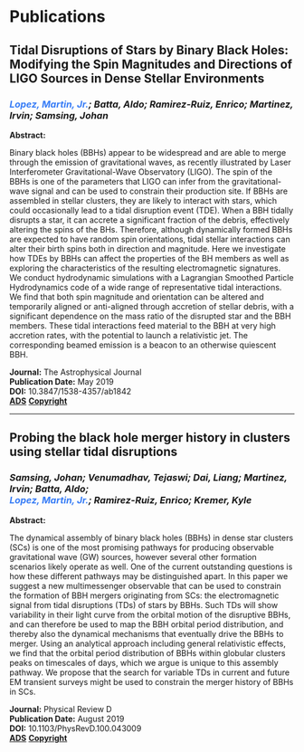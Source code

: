 # Publications

## Tidal Disruptions of Stars by Binary Black Holes: Modifying the Spin Magnitudes and Directions of LIGO Sources in Dense Stellar Environments
### _<span style="color:#387DF6">Lopez, Martin, Jr.</span>; Batta, Aldo; Ramirez-Ruiz, Enrico; Martinez, Irvin; Samsing, Johan_

**Abstract:**

Binary black holes (BBHs) appear to be widespread and are able to merge through the emission of gravitational waves, as recently illustrated by Laser Interferometer Gravitational-Wave Observatory (LIGO). The spin of the BBHs is one of the parameters that LIGO can infer from the gravitational-wave signal and can be used to constrain their production site. If BBHs are assembled in stellar clusters, they are likely to interact with stars, which could occasionally lead to a tidal disruption event (TDE). When a BBH tidally disrupts a star, it can accrete a significant fraction of the debris, effectively altering the spins of the BHs. Therefore, although dynamically formed BBHs are expected to have random spin orientations, tidal stellar interactions can alter their birth spins both in direction and magnitude. Here we investigate how TDEs by BBHs can affect the properties of the BH members as well as exploring the characteristics of the resulting electromagnetic signatures. We conduct hydrodynamic simulations with a Lagrangian Smoothed Particle Hydrodynamics code of a wide range of representative tidal interactions. We find that both spin magnitude and orientation can be altered and temporarily aligned or anti-aligned through accretion of stellar debris, with a significant dependence on the mass ratio of the disrupted star and the BBH members. These tidal interactions feed material to the BBH at very high accretion rates, with the potential to launch a relativistic jet. The corresponding beamed emission is a beacon to an otherwise quiescent BBH.

**Journal:** The Astrophysical Journal<br/>
**Publication Date:** May 2019<br/>
**DOI:** 10.3847/1538-4357/ab1842<br/>
[**ADS**](https://ui.adsabs.harvard.edu/abs/2019ApJ...877...56L/abstract)
[**Copyright**](https://journals.aas.org/article-charges-and-copyright/#AAS_material)

___

## Probing the black hole merger history in clusters using stellar tidal disruptions
### _Samsing, Johan; Venumadhav, Tejaswi; Dai, Liang; Martinez, Irvin; Batta, Aldo; <br/> <span style="color:#387DF6">Lopez, Martin, Jr.</span>; Ramirez-Ruiz, Enrico; Kremer, Kyle_

**Abstract:**

The dynamical assembly of binary black holes (BBHs) in dense star clusters (SCs) is one of the most promising pathways for producing observable gravitational wave (GW) sources, however several other formation scenarios likely operate as well. One of the current outstanding questions is how these different pathways may be distinguished apart. In this paper we suggest a new multimessenger observable that can be used to constrain the formation of BBH mergers originating from SCs: the electromagnetic signal from tidal disruptions (TDs) of stars by BBHs. Such TDs will show variability in their light curve from the orbital motion of the disruptive BBHs, and can therefore be used to map the BBH orbital period distribution, and thereby also the dynamical mechanisms that eventually drive the BBHs to merger. Using an analytical approach including general relativistic effects, we find that the orbital period distribution of BBHs within globular clusters peaks on timescales of days, which we argue is unique to this assembly pathway. We propose that the search for variable TDs in current and future EM transient surveys might be used to constrain the merger history of BBHs in SCs.

**Journal:** Physical Review D<br/>
**Publication Date:** August 2019<br/>
**DOI:** 10.1103/PhysRevD.100.043009<br/>
[**ADS**](https://ui.adsabs.harvard.edu/abs/2019PhRvD.100d3009S/abstract)
[**Copyright**](https://journals.aps.org/copyrightFAQ.html#post)